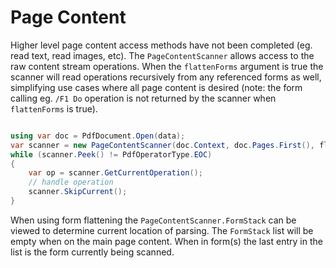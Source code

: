 # Page Content

Higher level page content access methods have not been completed (eg. read text, read images, etc). The `PageContentScanner` allows access to the raw content stream operations. When the `flattenForms` argument is true the scanner will read operations recursively from any referenced forms as well, simplifying use cases where all page content is desired (note: the form calling eg. `/F1 Do` operation is not returned by the scanner when `flattenForms` is true).

```csharp

using var doc = PdfDocument.Open(data);
var scanner = new PageContentScanner(doc.Context, doc.Pages.First(), flattenForms:true);
while (scanner.Peek() != PdfOperatorType.EOC)
{
    var op = scanner.GetCurrentOperation();
    // handle operation
    scanner.SkipCurrent();
}
```

When using form flattening the `PageContentScanner.FormStack` can be viewed to determine current location of parsing. The `FormStack` list will be empty when on the main page content. When in form(s) the last entry in the list is the form currently being scanned.
